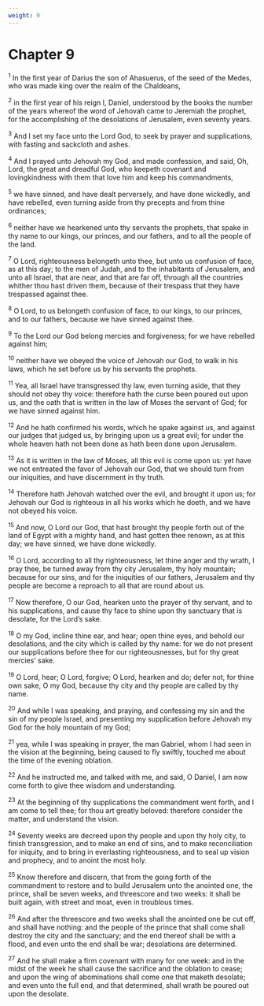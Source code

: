```yaml
---
weight: 9
---
```


# Chapter 9

<sup>1</sup> In the first year of Darius the son of Ahasuerus, of the seed of the Medes, who was made king over the realm of the Chaldeans, 

<sup>2</sup> in the first year of his reign I, Daniel, understood by the books the number of the years whereof the word of Jehovah came to Jeremiah the prophet, for the accomplishing of the desolations of Jerusalem, even seventy years. 

<sup>3</sup> And I set my face unto the Lord God, to seek by prayer and supplications, with fasting and sackcloth and ashes. 

<sup>4</sup> And I prayed unto Jehovah my God, and made confession, and said, Oh, Lord, the great and dreadful God, who keepeth covenant and lovingkindness with them that love him and keep his commandments, 

<sup>5</sup> we have sinned, and have dealt perversely, and have done wickedly, and have rebelled, even turning aside from thy precepts and from thine ordinances; 

<sup>6</sup> neither have we hearkened unto thy servants the prophets, that spake in thy name to our kings, our princes, and our fathers, and to all the people of the land. 

<sup>7</sup> O Lord, righteousness belongeth unto thee, but unto us confusion of face, as at this day; to the men of Judah, and to the inhabitants of Jerusalem, and unto all Israel, that are near, and that are far off, through all the countries whither thou hast driven them, because of their trespass that they have trespassed against thee. 

<sup>8</sup> O Lord, to us belongeth confusion of face, to our kings, to our princes, and to our fathers, because we have sinned against thee. 

<sup>9</sup> To the Lord our God belong mercies and forgiveness; for we have rebelled against him; 

<sup>10</sup> neither have we obeyed the voice of Jehovah our God, to walk in his laws, which he set before us by his servants the prophets. 

<sup>11</sup> Yea, all Israel have transgressed thy law, even turning aside, that they should not obey thy voice: therefore hath the curse been poured out upon us, and the oath that is written in the law of Moses the servant of God; for we have sinned against him. 

<sup>12</sup> And he hath confirmed his words, which he spake against us, and against our judges that judged us, by bringing upon us a great evil; for under the whole heaven hath not been done as hath been done upon Jerusalem. 

<sup>13</sup> As it is written in the law of Moses, all this evil is come upon us: yet have we not entreated the favor of Jehovah our God, that we should turn from our iniquities, and have discernment in thy truth. 

<sup>14</sup> Therefore hath Jehovah watched over the evil, and brought it upon us; for Jehovah our God is righteous in all his works which he doeth, and we have not obeyed his voice. 

<sup>15</sup> And now, O Lord our God, that hast brought thy people forth out of the land of Egypt with a mighty hand, and hast gotten thee renown, as at this day; we have sinned, we have done wickedly. 

<sup>16</sup> O Lord, according to all thy righteousness, let thine anger and thy wrath, I pray thee, be turned away from thy city Jerusalem, thy holy mountain; because for our sins, and for the iniquities of our fathers, Jerusalem and thy people are become a reproach to all that are round about us. 

<sup>17</sup> Now therefore, O our God, hearken unto the prayer of thy servant, and to his supplications, and cause thy face to shine upon thy sanctuary that is desolate, for the Lord’s sake. 

<sup>18</sup> O my God, incline thine ear, and hear; open thine eyes, and behold our desolations, and the city which is called by thy name: for we do not present our supplications before thee for our righteousnesses, but for thy great mercies’ sake. 

<sup>19</sup> O Lord, hear; O Lord, forgive; O Lord, hearken and do; defer not, for thine own sake, O my God, because thy city and thy people are called by thy name. 

<sup>20</sup> And while I was speaking, and praying, and confessing my sin and the sin of my people Israel, and presenting my supplication before Jehovah my God for the holy mountain of my God; 

<sup>21</sup> yea, while I was speaking in prayer, the man Gabriel, whom I had seen in the vision at the beginning, being caused to fly swiftly, touched me about the time of the evening oblation. 

<sup>22</sup> And he instructed me, and talked with me, and said, O Daniel, I am now come forth to give thee wisdom and understanding. 

<sup>23</sup> At the beginning of thy supplications the commandment went forth, and I am come to tell thee; for thou art greatly beloved: therefore consider the matter, and understand the vision. 

<sup>24</sup> Seventy weeks are decreed upon thy people and upon thy holy city, to finish transgression, and to make an end of sins, and to make reconciliation for iniquity, and to bring in everlasting righteousness, and to seal up vision and prophecy, and to anoint the most holy. 

<sup>25</sup> Know therefore and discern, that from the going forth of the commandment to restore and to build Jerusalem unto the anointed one, the prince, shall be seven weeks, and threescore and two weeks: it shall be built again, with street and moat, even in troublous times. 

<sup>26</sup> And after the threescore and two weeks shall the anointed one be cut off, and shall have nothing: and the people of the prince that shall come shall destroy the city and the sanctuary; and the end thereof shall be with a flood, and even unto the end shall be war; desolations are determined. 

<sup>27</sup> And he shall make a firm covenant with many for one week: and in the midst of the week he shall cause the sacrifice and the oblation to cease; and upon the wing of abominations shall come one that maketh desolate; and even unto the full end, and that determined, shall wrath be poured out upon the desolate. 


